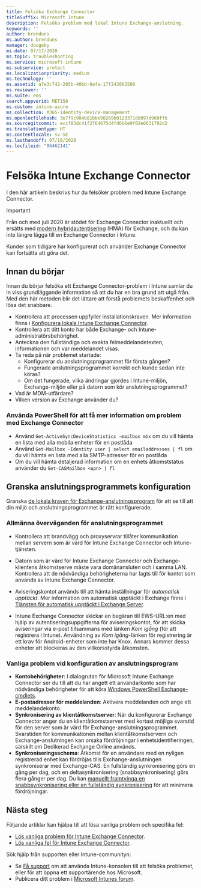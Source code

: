 ```yaml
---
title: Felsöka Exchange Connector
titleSuffix: Microsoft Intune
description: Felsöka problem med lokal Intune Exchange-anslutning.
keywords: ''
author: brenduns
ms.author: brenduns
manager: dougeby
ms.date: 07/17/2020
ms.topic: troubleshooting
ms.service: microsoft-intune
ms.subservice: protect
ms.localizationpriority: medium
ms.technology: ''
ms.assetid: a7e3c742-295b-40bb-9afa-17f243062500
ms.reviewer: ''
ms.suite: ems
search.appverid: MET150
ms.custom: intune-azure
ms.collection: M365-identity-device-management
ms.openlocfilehash: 3e7f9c984b81bbe98269b0123371d8097d960ffb
ms.sourcegitcommit: eccf83dc41f2764675d4fd6b6e9f02e6631792d2
ms.translationtype: HT
ms.contentlocale: sv-SE
ms.lasthandoff: 07/18/2020
ms.locfileid: "86462141"
---
```

# <a name="troubleshoot-the-intune-exchange-connector"></a>Felsöka Intune Exchange Connector

I den här artikeln beskrivs hur du felsöker problem med Intune Exchange Connector.

> [!IMPORTANT]
>
> Från och med juli 2020 är stödet för Exchange Connector inaktuellt och ersätts med [modern hybridautentisering](https://docs.microsoft.com/office365/enterprise/hybrid-modern-auth-overview) (HMA) för Exchange, och du kan inte längre lägga till en Exchange Connector i Intune.
>
> Kunder som tidigare har konfigurerat och använder Exchange Connector kan fortsätta att göra det.


## <a name="before-you-start"></a>Innan du börjar

Innan du börjar felsöka ett Exchange Connector-problem i Intune samlar du in viss grundläggande information så att du har en bra grund att utgå från. Med den här metoden blir det lättare att förstå problemets beskaffenhet och lösa det snabbare.

- Kontrollera att processen uppfyller installationskraven. Mer information finns i [Konfigurera lokala Intune Exchange Connector](exchange-connector-install.md).
- Kontrollera att ditt konto har både Exchange- och Intune-administratörsbehörighet.
- Anteckna den fullständiga och exakta felmeddelandetexten, informationen och var meddelandet visas.
- Ta reda på när problemet startade: 
  - Konfigurerar du anslutningsprogrammet för första gången? 
  - Fungerade anslutningsprogrammet korrekt och kunde sedan inte köras?
  - Om det fungerade, vilka ändringar gjordes i Intune-miljön, Exchange-miljön eller på datorn som kör anslutningsprogrammet?
- Vad är MDM-utfärdare?
- Vilken version av Exchange använder du?

### <a name="use-powershell-to-get-more-data-on-exchange-connector-issues"></a>Använda PowerShell för att få mer information om problem med Exchange Connector

- Använd `Get-ActiveSyncDeviceStatistics -mailbox mbx` om du vill hämta en lista med alla mobila enheter för en postlåda
- Använd `Get-Mailbox -Identity user | select emailaddresses | fl` om du vill hämta en lista med alla SMTP-adresser för en postlåda
- Om du vill hämta detaljerad information om en enhets åtkomststatus använder du `Get-CASMailbox <upn> | fl`

## <a name="review-the-connector-configuration"></a>Granska anslutningsprogrammets konfiguration

Granska [de lokala kraven för Exchange-anslutningsprogram](exchange-connector-install.md#intune-exchange-connector-requirements) för att se till att din miljö och anslutningsprogrammet är rätt konfigurerade. 

### <a name="general-considerations-for-the-connector"></a>Allmänna överväganden för anslutningsprogrammet

- Kontrollera att brandvägg och proxyservrar tillåter kommunikation mellan servern som är värd för Intune Exchange Connector och Intune-tjänsten.

- Datorn som är värd för Intune Exchange Connector och Exchange-klientens åtkomstserve måste vara domänansluten och i samma LAN. Kontrollera att de nödvändiga behörigheterna har lagts till för kontot som används av Intune Exchange Connector.

- Aviseringskontot används till att hämta inställningar för *automatisk upptäckt*. Mer information om automatisk upptäckt i Exchange finns i [Tjänsten för automatisk upptäckt i Exchange Server](https://docs.microsoft.com/exchange/architecture/client-access/autodiscover?view=exchserver-2016).

- Intune Exchange Connector skickar en begäran till EWS-URL:en med hjälp av autentiseringsuppgifterna för aviseringskontot, för att skicka aviseringar via e-post tillsammans med länken *Kom igång* (för att registrera i Intune). Användning av *Kom igång*-länken för registrering är ett krav för Android-enheter som inte har Knox. Annars kommer dessa enheter att blockeras av den villkorsstyrda åtkomsten.

### <a name="common-issues-for-connector-configurations"></a>Vanliga problem vid konfiguration av anslutningsprogram

- **Kontobehörigheter**: I dialogrutan för Microsoft Intune Exchange Connector ser du till att du har angett ett användarkonto som har nödvändiga behörigheter för att köra [Windows PowerShell Exchange-cmdlets](exchange-connector-install.md#exchange-cmdlet-requirements).
- **E-postadresser för meddelanden**: Aktivera meddelanden och ange ett meddelandekonto.
- **Synkronisering av klientåtkomstserver**: När du konfigurerar Exchange Connector anger du en klientåtkomstserver med kortast möjliga svarstid för den server som är värd för Exchange-anslutningsprogrammet. Svarstiden för kommunikationen mellan klientåtkomstservern och Exchange-anslutningen kan orsaka fördröjningar i enhetsidentifieringen, särskilt om Dedikerad Exchange Online används.
- **Synkroniseringsschema**: Åtkomst för en användare med en nyligen registrerad enhet kan fördröjas tills Exchange-anslutningen synkroniserar med Exchange-CAS. En fullständig synkronisering görs en gång per dag, och en deltasynkronisering (snabbsynkronisering) görs flera gånger per dag. Du kan [manuellt framtvinga en snabbsynkronisering eller en fullständig synkronisering](exchange-connector-install.md#manually-force-a-quick-sync-or-full-sync) för att minimera fördröjningar.

## <a name="next-steps"></a>Nästa steg
Följande artiklar kan hjälpa till att lösa vanliga problem och specifika fel:

- [Lös vanliga problem för Intune Exchange Connector](troubleshoot-exchange-connector-common-problems.md).
- [Lös vanliga fel för Intune Exchange Connector](troubleshoot-exchange-connector-common-errors.md).

Sök hjälp från supporten eller Intune-communityn:

- Se [Få support](../fundamentals/get-support.md) om att använda Intune-konsolen till att felsöka problemet, eller för att öppna ett supportärende hos Microsoft. 
- Publicera ditt problem i [Microsoft Intunes forum](https://social.technet.microsoft.com/Forums/en-US/home?forum=microsoftintuneprod).  
